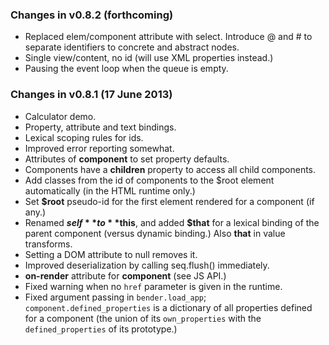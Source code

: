 ### Changes in v0.8.2 (forthcoming)

* Replaced elem/component attribute with select. Introduce @ and # to separate
  identifiers to concrete and abstract nodes.
* Single view/content, no id (will use XML properties instead.)
* Pausing the event loop when the queue is empty.

### Changes in v0.8.1 (17 June 2013)

* Calculator demo.
* Property, attribute and text bindings.
* Lexical scoping rules for ids.
* Improved error reporting somewhat.
* Attributes of **component** to set property defaults.
* Components have a **children** property to access all child components.
* Add classes from the id of components to the $root element automatically (in
  the HTML runtime only.)
* Set **$root** pseudo-id for the first element rendered for a component (if
  any.)
* Renamed **$self** to **$this**, and added **$that** for a lexical binding of
  the parent component (versus dynamic binding.) Also **that** in value
  transforms.
* Setting a DOM attribute to null removes it.
* Improved deserialization by calling seq.flush() immediately.
* **on-render** attribute for **component** (see JS API.)
* Fixed warning when no `href` parameter is given in the runtime.
* Fixed argument passing in `bender.load_app`; `component.defined_properties`
  is a dictionary of all properties defined for a component (the union of its
  `own_properties` with the `defined_properties` of its prototype.)
